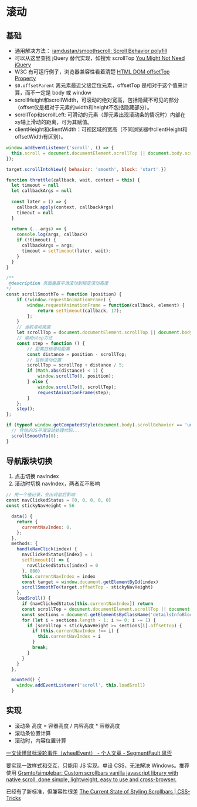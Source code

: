 # 滚动

## 基础
* 通用解决方法： [iamdustan/smoothscroll: Scroll Behavior polyfill](https://github.com/iamdustan/smoothscroll)
* 可以从这里查找 jQuery 替代实现，如搜索 scrollTop [You Might Not Need jQuery](http://youmightnotneedjquery.com/)
* W3C 有可运行例子，浏览器兼容性看着清楚 [HTML DOM offsetTop Property](https://www.w3schools.com/jsref/prop_element_offsettop.asp)
* `$0.offsetParent` 离元素最近父级定位元素，offsetTop 是相对于这个值来计算，而不一定是 body 或 window
* scrollHeight和scrollWidth，可滚动的绝对宽高，包括隐藏不可见的部分（offset仅是相对于元素的width和height不包括隐藏部分）。
* scrollTop和scrollLeft: 可滑动的元素（即元素出现滚动条的情况时）内部在xy轴上滑动的距离，可为其赋值。
* clientHeight和clientWidth：可视区域的宽高（不同浏览器中clientHeight和offsetWidth有区别）。

```js
window.addEventListener('scroll', () => {
  this.scroll = document.documentElement.scrollTop || document.body.scrollTop;
});

target.scrollIntoView({ behavior: 'smooth', block: 'start' })

function throttle(callback, wait, context = this) {
  let timeout = null 
  let callbackArgs = null
  
  const later = () => {
    callback.apply(context, callbackArgs)
    timeout = null
  }
  
  return (...args) => {
    console.log(args, callback)
    if (!timeout) {
      callbackArgs = args;
      timeout = setTimeout(later, wait);
    }
  }
}

/**
 @description 页面垂直平滑滚动到指定滚动高度
*/
const scrollSmoothTo = function (position) {
    if (!window.requestAnimationFrame) {
        window.requestAnimationFrame = function(callback, element) {
            return setTimeout(callback, 17);
        };
    }
    // 当前滚动高度
    let scrollTop = document.documentElement.scrollTop || document.body.scrollTop;
    // 滚动step方法
    const step = function () {
        // 距离目标滚动距离
        const distance = position - scrollTop;
        // 目标滚动位置
        scrollTop = scrollTop + distance / 5;
        if (Math.abs(distance) < 1) {
            window.scrollTo(0, position);
        } else {
            window.scrollTo(0, scrollTop);
            requestAnimationFrame(step);
        }
    };
    step();
};

if (typeof window.getComputedStyle(document.body).scrollBehavior == 'undefined') {
  // 传统的JS平滑滚动处理代码...
  scrollSmoothTo(0);
}
```

## 导航版块切换
1. 点击切换 navIndex
2. 滚动时切换 navIndex，两者互不影响
```js
// 用一个值记录，会出现前后影响
const navClickedStatus = [0, 0, 0, 0, 0]
const stickyNavHeight = 56

  data() {
    return {
      currentNavIndex: 0,
    };
  },
  methods: {
    handleNavClick(index) {
      navClickedStatus[index] = 1
      setTimeout(() => {
        navClickedStatus[index] = 0
      }, 800)
      this.currentNavIndex = index
      const target = window.document.getElementById(index)
      scrollSmoothTo(target.offsetTop - stickyNavHeight)
    },
    loadSroll() {
      if (navClickedStatus[this.currentNavIndex]) return
      const scrollTop = document.documentElement.scrollTop || document.body.scrollTop;
      const sections = document.getElementsByClassName('detailsInfoBlock');
      for (let i = sections.length - 1; i >= 0; i -= 1) {
        if (scrollTop + stickyNavHeight >= sections[i].offsetTop) {
          if (this.currentNavIndex !== i) {
            this.currentNavIndex = i
          }
          break;
        }
      }
    }
  },

  mounted() {
    window.addEventListener('scroll', this.loadSroll)
  }
```

## 实现
- 滚动条 高度 = 容器高度 / 内容高度 * 容器高度
- 滚动条位置计算
- 滚动时，内容位置计算

[一文读懂鼠标滚轮事件（wheelEvent） - 个人文章 - SegmentFault 思否](https://segmentfault.com/a/1190000017390159)

要实现一致样式和交互，只能用 JS 实现。单设 CSS，无法解决 Windows。推荐使用 [Grsmto/simplebar: Custom scrollbars vanilla javascript library with native scroll, done simple, lightweight, easy to use and cross-browser.](https://github.com/Grsmto/simplebar)

已经有了新标准，但兼容性很差
[The Current State of Styling Scrollbars | CSS-Tricks](https://css-tricks.com/the-current-state-of-styling-scrollbars/)
